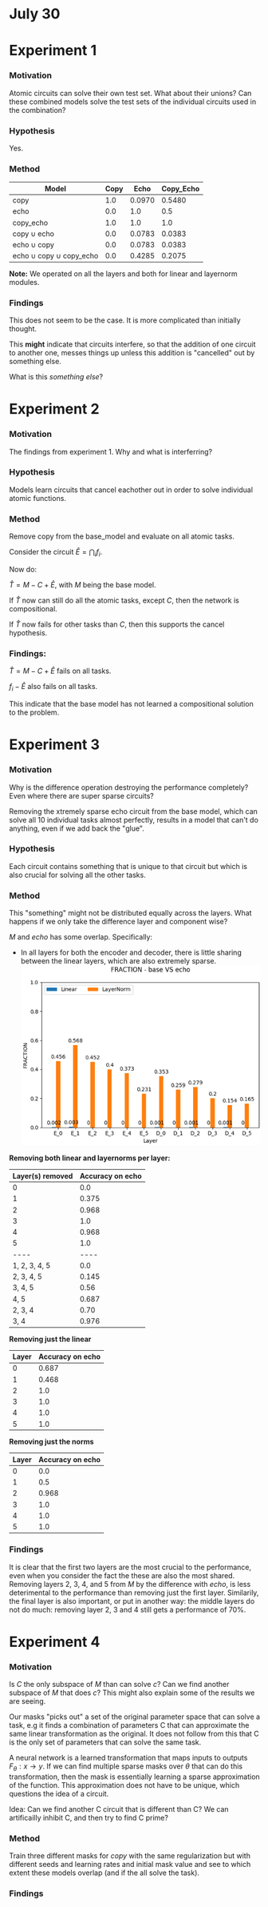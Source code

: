 # July 30

# Experiment 1

### Motivation

Atomic circuits can solve their own test set. What about their unions? Can these combined models solve the test sets of the individual circuits used in the combination?

### Hypothesis
Yes.

### Method

| Model | Copy | Echo | Copy_Echo |
|----------|----------|----------| ----------|
| copy | 1.0 |  0.0970 | 0.5480  |
| echo | 0.0 | 1.0 | 0.5 |
| copy_echo | 1.0 | 1.0 |  1.0 |
| copy $\cup$ echo |  0.0 | 0.0783 | 0.0383 |
| echo $\cup$ copy |  0.0 | 0.0783 | 0.0383 |
| echo $\cup$ copy $\cup$ copy_echo| 0.0 | 0.4285 | 0.2075|

**Note:** We operated on all the layers and both for linear and layernorm modules.

### Findings

This does not seem to be the case. It is more complicated than initially thought. 

This **might** indicate that circuits interfere, so that the addition of one circuit to another one, messes things up unless this addition is "cancelled" out by something else. 

What is this _something else_?

# Experiment 2

### Motivation

The findings from experiment 1. Why and what is interferring?

### Hypothesis

Models learn circuits that cancel eachother out in order to solve individual atomic functions.

### Method

Remove copy from the base_model and evaluate on all atomic tasks.

Consider the circuit $\hat{E}=\bigcap_i f_i$.

Now do:

$\hat{T} = M - C + \hat{E}$, with $M$ being the base model.

If $\hat{T}$ now can still do all the atomic tasks, except $C$, then the network is compositional.

If $\hat{T}$ now fails for other tasks than $C$, then this supports the cancel hypothesis. 

### Findings:

$\hat{T} = M - C + \hat{E}$ fails on all tasks.

$f_i - \hat{E}$ also fails on all tasks.

This indicate that the base model has not learned a compositional solution to the problem. 

# Experiment 3

### Motivation

Why is the difference operation destroying the performance completely? Even where there are super sparse circuits?

Removing the xtremely sparse echo circuit from the base model, which can solve all 10 individual tasks almost perfectly, results in a model that can't do anything, even if we add back the "glue".

### Hypothesis

Each circuit contains something that is unique to that circuit but which is also crucial for solving all the other tasks.

### Method

This "something" might not be distributed equally across the layers. What happens if we only take the difference layer and component wise?

$M$ and $echo$ has some overlap. Specifically:
- In all layers for both the encoder and decoder, there is little sharing between the linear layers, which are also extremely sparse.
![base_echo_fraction](./figures/base_VS_echo_fraction.png)


**Removing both linear and layernorms per layer:**

| Layer(s) removed | Accuracy on echo |
|----------|----------|
| 0 | 0.0 |
| 1 | 0.375 |
| 2 | 0.968 |
| 3 | 1.0 |
| 4 | 0.968 |
| 5 | 1.0 |
| ---- | ---- |
| 1, 2, 3, 4, 5 | 0.0 |
| 2, 3, 4, 5 | 0.145 |
| 3, 4, 5 | 0.56 |
| 4, 5 | 0.687 |
| 2, 3, 4 | 0.70 |
| 3, 4 | 0.976 |


**Removing just the linear**

| Layer | Accuracy on echo |
|----------|----------|
| 0 | 0.687 |
| 1 | 0.468 |
| 2 | 1.0 |
| 3 | 1.0 |
| 4 | 1.0 |
| 5 | 1.0 |

**Removing just the norms**

| Layer | Accuracy on echo |
|----------|----------|
| 0 | 0.0 |
| 1 | 0.5 |
| 2 | 0.968 |
| 3 | 1.0 |
| 4 | 1.0 |
| 5 | 1.0 |


### Findings

It is clear that the first two layers are the most crucial to the performance, even when you consider the fact the these are also the most shared. Removing layers 2, 3, 4, and 5 from $M$ by the difference with $echo$, is less deterimental to the performance than removing just the first layer.
Similarily, the final layer is also important, or put in another way: the middle layers do not do much: removing layer 2, 3 and 4 still gets a performance of 70%. 

# Experiment 4

### Motivation

Is $C$ the only subspace of $M$ than can solve $c$? Can we find another subspace of $M$ that does $c$? This might also explain some of the results we are seeing.

Our masks "picks out" a set of the original parameter space that can solve a task, e.g it finds a combination of parameters C that can approximate the same linear transformation as the original. It does not follow from this that C is the only set of parameters that can solve the same task.

A neural network is a learned transformation that maps inputs to outputs $F_\theta: x \rightarrow y$. If we can find multiple sparse masks over $\theta$ that can do this transformation, then the mask is essentially learning a sparse approximation of the function. This approximation does not have to be unique, which questions the idea of a circuit. 

Idea: Can we find another C circuit that is different than C? We can artificailly inhibit C, and then try to find C prime?


### Method

Train three different masks for $copy$ with the same regularization but with different seeds and learning rates and initial mask value and see to which extent these models overlap (and if the all solve the task).

### Findings
